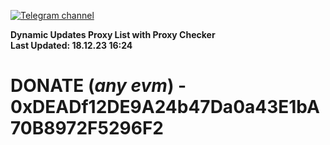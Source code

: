 [![Telegram channel](https://img.shields.io/endpoint?url=https://runkit.io/damiankrawczyk/telegram-badge/branches/master?url=https://t.me/n4z4v0d)](https://t.me/n4z4v0d) 

**Dynamic Updates Proxy List with Proxy Checker**  
**Last Updated: 18.12.23 16:24**

# DONATE (_any evm_) - 0xDEADf12DE9A24b47Da0a43E1bA70B8972F5296F2
